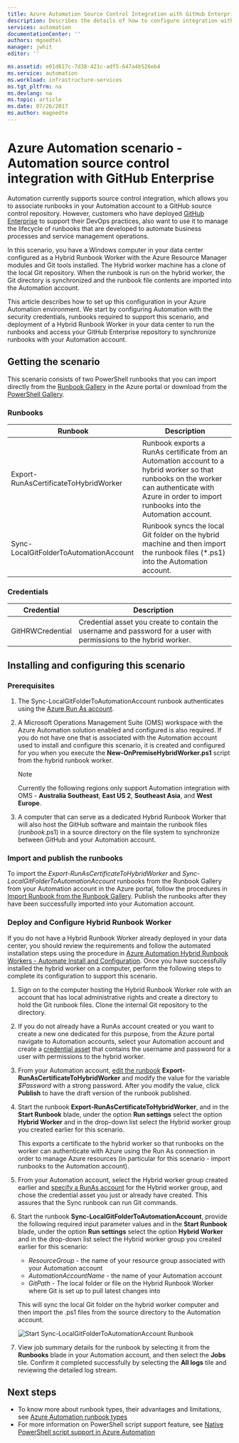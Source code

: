 ```yaml
---
title: Azure Automation Source Control Integration with GitHub Enterprise | Microsoft Docs
description: Describes the details of how to configure integration with GitHub Enterprise  for source control of Automation runbooks.
services: automation
documentationCenter: ''
authors: mgoedtel
manager: jwhit
editor: ''

ms.assetid: e01d817c-7d38-421c-adf5-647a4b526eb4
ms.service: automation
ms.workload: infrastructure-services
ms.tgt_pltfrm: na
ms.devlang: na
ms.topic: article
ms.date: 07/26/2017
ms.author: magoedte
---
```


# Azure Automation scenario - Automation source control integration with GitHub Enterprise

Automation currently supports source control integration, which allows you to associate runbooks in your Automation account to a GitHub source control repository.  However, customers who have deployed [GitHub Enterprise](https://enterprise.github.com/home) to support their DevOps practices, also want to use it to manage the lifecycle of runbooks that are developed to automate business processes and service management operations.  

In this scenario, you have a Windows computer in your data center configured as a Hybrid Runbook Worker with the Azure Resource Manager modules and Git tools installed.  The Hybrid worker machine has a clone of the local Git repository.  When the runbook is run on the hybrid worker, the Git directory is synchronized and the runbook file contents are imported into the Automation account.

This article describes how to set up this configuration in your Azure Automation environment. We start by configuring Automation with the security credentials, runbooks required to support this scenario, and deployment of a Hybrid Runbook Worker in your data center to run the runbooks and access your GitHub Enterprise repository to synchronize runbooks with your Automation account.  


## Getting the scenario

This scenario consists of two PowerShell runbooks that you can import directly from the [Runbook Gallery](automation-runbook-gallery.md) in the Azure portal or download from the [PowerShell Gallery](https://www.powershellgallery.com).

### Runbooks

Runbook | Description| 
--------|------------|
Export-RunAsCertificateToHybridWorker | Runbook exports a RunAs certificate from an Automation account to a hybrid worker so that runbooks on the worker can authenticate with Azure in order to import runbooks into the Automation account.| 
Sync-LocalGitFolderToAutomationAccount | Runbook syncs the local Git folder on the hybrid machine and then import the runbook files (*.ps1) into the Automation account.|

### Credentials

Credential | Description|
-----------|------------|
GitHRWCredential | Credential asset you create to contain the username and password for a user with permissions to the hybrid worker.|

## Installing and configuring this scenario

### Prerequisites

1. The Sync-LocalGitFolderToAutomationAccount runbook authenticates using the [Azure Run As account](automation-sec-configure-azure-runas-account.md). 

2. A Microsoft Operations Management Suite (OMS) workspace with the Azure Automation solution enabled and configured is also required.  If you do not have one that is associated with the Automation account used to install and configure this scenario, it is created and configured for you when you execute the **New-OnPremiseHybridWorker.ps1** script from the hybrid runbook worker.        

    > [!NOTE]
    > Currently the following regions only support Automation integration with OMS - **Australia Southeast**, **East US 2**, **Southeast Asia**, and **West Europe**. 

3. A computer that can serve as a dedicated Hybrid Runbook Worker that will also host the GitHub software and maintain the runbook files (*runbook*.ps1) in a source directory on the file system to synchronize between GitHub and your Automation account.

### Import and publish the runbooks

To import the *Export-RunAsCertificateToHybridWorker* and *Sync-LocalGitFolderToAutomationAccount* runbooks from the Runbook Gallery from your Automation account in the Azure portal, follow the procedures in [Import Runbook from the Runbook Gallery](automation-runbook-gallery.md#to-import-a-runbook-from-the-runbook-gallery-with-the-azure-portal). Publish the runbooks after they have been successfully imported into your Automation account.

### Deploy and Configure Hybrid Runbook Worker

If you do not have a Hybrid Runbook Worker already deployed in your data center, you should review the requirements and follow the automated installation steps using the procedure in [Azure Automation Hybrid Runbook Workers - Automate Install and Configuration](automation-hybrid-runbook-worker.md#automated-deployment).  Once you have successfully installed the hybrid worker on a computer, perform the following steps to complete its configuration to support this scenario.

1. Sign on to the computer hosting the Hybrid Runbook Worker role with an account that has local administrative rights and create a directory to hold the Git runbook files.  Clone  the internal Git repository to the directory.
2. If you do not already have a RunAs account created or you want to create a new one dedicated for this purpose, from the Azure portal navigate to Automation accounts, select your Automation account and create a [credential asset](automation-credentials.md) that contains the username and password for a user with permissions to the hybrid worker.  
3. From your Automation account, [edit the runbook](automation-edit-textual-runbook.md)  **Export-RunAsCertificateToHybridWorker** and modify the value for the variable *$Password* with a strong password.  After you modify the value, click **Publish** to have the draft version of the runbook published. 
5. Start the runbook **Export-RunAsCertificateToHybridWorker**, and in the **Start Runbook** blade, under the option **Run settings** select the option **Hybrid Worker** and in the drop-down list select the Hybrid worker group you created earlier for this scenario.  

    This exports a certificate to the hybrid worker so that runbooks on the worker can authenticate with Azure using the Run As connection in order to manage Azure resources (in particular for this scenario - import runbooks to the Automation account).

4. From your Automation account, select the Hybrid worker group created earlier and [specify a RunAs account](automation-hrw-run-runbooks.md#runas-account) for the Hybrid worker group, and chose the credential asset you just or already have created.  This assures that the Sync runbook can run Git commands. 
5. Start the runbook **Sync-LocalGitFolderToAutomationAccount**, provide the following required input parameter values and in the **Start Runbook** blade, under the option **Run settings** select the option **Hybrid Worker** and in the drop-down list select the Hybrid worker group you created earlier for this scenario:
	* *ResourceGroup* - the name of your resource group associated with your Automation account
	* *AutomationAccountName* - the name of your Automation account
	* *GitPath* - The local folder or file on the Hybrid Runbook Worker where Git is set up to pull latest changes into

    This will sync the local Git folder on the hybrid worker computer and then import the .ps1 files from the source directory to the Automation account.

    ![Start Sync-LocalGitFolderToAutomationAccount Runbook](media/automation-scenario-source-control-integration-with-github-ent/start-runbook-synclocalgitfoldertoautoacct.png)<br>

7. View job summary details for the runbook by selecting it from the **Runbooks** blade in your Automation account, and then select the **Jobs** tile.  Confirm it completed successfully by selecting the **All logs** tile and reviewing the detailed log stream.  

## Next steps

-  To know more about runbook types, their advantages and limitations, see [Azure Automation runbook types](automation-runbook-types.md)
-  For more information on PowerShell script support feature, see [Native PowerShell script support in Azure Automation](https://azure.microsoft.com/blog/announcing-powershell-script-support-azure-automation-2/)
